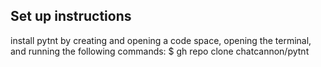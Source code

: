 ## Set up instructions 
install pytnt by creating and opening a code space, opening the terminal, and running the following commands:
$ gh repo clone chatcannon/pytnt
